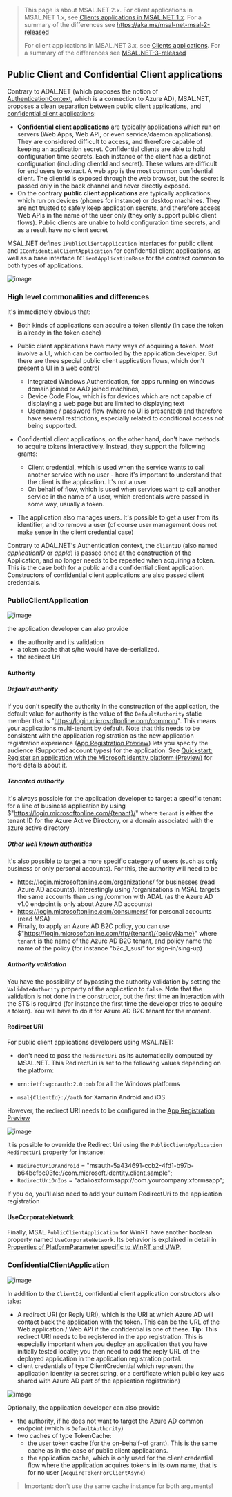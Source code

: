 > This page is about MSAL.NET 2.x. For client applications in MSAL.NET 1.x, see [Clients applications in MSAL.NET 1.x](https://github.com/AzureAD/microsoft-authentication-library-for-dotnet/wiki/Client-Applications-in-MSAL-1.x). For a summary of the differences see https://aka.ms/msal-net-msal-2-released
>
> For client applications in MSAL.NET 3.x, see [Clients applications](https://github.com/AzureAD/microsoft-authentication-library-for-dotnet/wiki/Client-Applications). For a summary of the differences see [MSAL.NET-3-released](MSAL.NET-3-released)

## Public Client and Confidential Client applications 

Contrary to ADAL.NET (which proposes the notion of [AuthenticationContext](https://github.com/AzureAD/azure-activedirectory-library-for-dotnet/wiki/AuthenticationContext:-the-connection-to-Azure-AD), which is a connection to Azure AD), MSAL.NET, proposes a clean separation between public client applications, and [confidential client applications](https://tools.ietf.org/html/rfc6749):
- **Confidential client applications** are typically applications which run on servers (Web Apps, Web API, or even service/daemon applications). They are considered difficult to access, and therefore capable of keeping an application secret. Confidential clients are able to hold configuration time secrets. Each instance of the client has a distinct configuration (including clientId and secret). These values are difficult for end users to extract. A web app is the most common confidential client. The clientId is exposed through the web browser, but the secret is passed only in the back channel and never directly exposed. 
- On the contrary **public client applications** are typically applications which run on devices (phones for instance) or desktop machines. They are not trusted to safely keep application secrets, and therefore access Web APIs in the name of the user only (they only support public client flows). Public clients are unable to hold configuration time secrets, and as a result have no client secret

MSAL.NET defines ``IPublicClientApplication`` interfaces for public client and ``IConfidentialClientApplication`` for confidential client applications, as well as a base interface ``IClientApplicationBase`` for the contract common to both types of applications.

![image](https://user-images.githubusercontent.com/13203188/44658598-b26d5900-aa01-11e8-9c91-e40972c27e30.png)

### High level commonalities and differences

It's immediately obvious that:
- Both kinds of applications can acquire a token silently (in case the token is already in the token cache)
- Public client applications have many ways of acquiring a token. Most involve a UI, which can be controlled by the application developer. But there are three special public client application flows, which don't present a UI in a web control 
  - Integrated Windows Authentication, for apps running on windows domain joined or AAD joined machines, 
  - Device Code Flow, which is for devices which are not capable of displaying a web page but are limited to displaying text
  - Username / password flow (where no UI is presented) and therefore have several restrictions, especially related to conditional access not being supported.
    
- Confidential client applications, on the other hand, don't have methods to acquire tokens interactively. Instead, they support the following grants:
	- Client credential, which is used when the service wants to call another service with no user - here it's important to understand that the client is the application. It's not a user
	- On behalf of flow, which is used when services want to call another service in the name of a user, which credentials were passed in some way, usually a token.
- The application also manages users. It's possible to get a user from its identifier, and to remove a user (of course user management does not make sense in the client credential case)

Contrary to ADAL.NET's Authentication context, the ``clientID`` (also named *applicationID* or *appId*) is passed once at the construction of the Application, and no longer needs to be repeated when acquiring a token. This is the case both for a public and a confidential client application. Constructors of confidential client applications are also passed client credentials.

### PublicClientApplication

![image](https://user-images.githubusercontent.com/13203188/44658761-2ad41a00-aa02-11e8-9f6e-d8e8d5f0baaf.png)

the application developer can also provide
- the authority and its validation
- a token cache that s/he would have de-serialized.
- the redirect Uri

#### Authority

##### Default authority
If you don't specify the authority in the construction of the application, the default value for authority is the value of the ``DefaultAuthority`` static member that is "https://login.microsoftonline.com/common/". This means your applications multi-tenant by default. Note that this needs to be consistent with the application registration as the new application registration experience ([App Registration Preview](https://portal.azure.com/#blade/Microsoft_AAD_IAM/ActiveDirectoryMenuBlade/RegisteredAppsPreview)) lets you specify the audience (Supported account types) for the application. See [Quickstart: Register an application with the Microsoft identity platform (Preview)](https://docs.microsoft.com/en-us/azure/active-directory/develop/quickstart-register-app) for more details about it.

##### Tenanted authority

It's always possible for the application developer to target a specific tenant for a line of business application by using $"https://login.microsoftonline.com/{tenant}/" where `tenant` is either the tenant ID for the Azure Active Directory, or a domain associated with the azure active directory

##### Other well known authorities

It's also possible to target a more specific category of users (such as only business or only personal accounts). For this, the authority will need to be
- https://login.microsoftonline.com/organizations/ for businesses (read Azure AD accounts). Interestingly using /organizations in MSAL targets the same accounts than using /common with ADAL (as the Azure AD v1.0 endpoint is only about Azure AD accounts)
- https://login.microsoftonline.com/consumers/ for personal accounts (read MSA)
- Finally, to apply an Azure AD B2C policy, you can use $"https://login.microsoftonline.com/tfp/{tenant}/{policyName}" where `tenant` is the name of the Azure AD B2C tenant, and policy name the name of the policy (for instance "b2c_1_susi" for sign-in/sing-up)

##### Authority validation

You have the possibility of bypassing the authority validation by setting the ``ValidateAuthority`` property of the application to ``false``. Note that the validation is not done in the constructor, but the first time an interaction with the STS is required (for instance the first time the developer tries to acquire a token).
You will have to do it for Azure AD B2C tenant for the moment.

#### Redirect URI

For public client applications developers using MSAL.NET:
- don't need to pass the ``RedirectUri`` as its automatically computed by MSAL.NET. This RedirectUri is set to the following values depending on the platform:

- ``urn:ietf:wg:oauth:2.0:oob`` for all the Windows platforms
- ``msal{ClientId}://auth`` for Xamarin Android and iOS

However, the redirect URI needs to be configured in the [App Registration Preview](https://portal.azure.com/#blade/Microsoft_AAD_IAM/ActiveDirectoryMenuBlade/RegisteredAppsPreview)

![image](https://user-images.githubusercontent.com/13203188/48255596-801ea580-e40d-11e8-8c26-cf167388d5c4.png)

it is possible to override the Redirect Uri using the ``PublicClientApplication`` ``RedirectUri`` property for instance:

- ``RedirectUriOnAndroid`` = "msauth-5a434691-ccb2-4fd1-b97b-b64bcfbc03fc://com.microsoft.identity.client.sample";
- ``RedirectUriOnIos`` = "adaliosxformsapp://com.yourcompany.xformsapp";

If you do, you'll also need to add your custom RedirectUri to the application registration

#### UseCorporateNetwork

Finally, MSAL ``PublicClientApplication`` for WinRT have another boolean property named ``UseCorporateNetwork``. Its behavior is explained in detail in [Properties of PlatformParameter specific to WinRT and UWP](https://github.com/AzureAD/microsoft-authentication-library-for-dotnet/wiki/uwp-specificities#properties-of-platformparameter-specific-to-winrt-and-uwp-corporate-network).


###  ConfidentialClientApplication

![image](https://user-images.githubusercontent.com/13203188/44658812-5eaf3f80-aa02-11e8-9f4a-0f815d4af947.png)

In addition to the ``ClientId``, confidential client application constructors also take:
- A redirect URI (or Reply URI), which is the URI at which Azure AD will contact back the application with the token. This can be the URL of the Web application / Web API if the confidential is one of these. 
**Tip:** This redirect URI needs to be registered in the app registration. This is especially important when you deploy an application that you have initially tested locally; you then need to add the reply URL of the deployed application in the application registration portal.
- client credentials of type ClientCredential which represent the application identity (a secret string, or a certificate which public key was shared with Azure AD part of the application registration)

![image](https://user-images.githubusercontent.com/13203188/37058029-1dff9ffc-2181-11e8-936a-490952144aea.png)

Optionally, the application developer can also provide
- the authority, if he does not want to target the Azure AD common endpoint (which is ``DefaultAuthority``)
- two caches of type TokenCache:
  - the user token cache (for the on-behalf-of grant). This is the same cache as in the case of public client applications.
  - the application cache, which is only used for the client credential flow where the application acquires tokens in its own name, that is for no user (``AcquireTokenForClientAsync``)

> Important: don't use the same cache instance for both arguments!